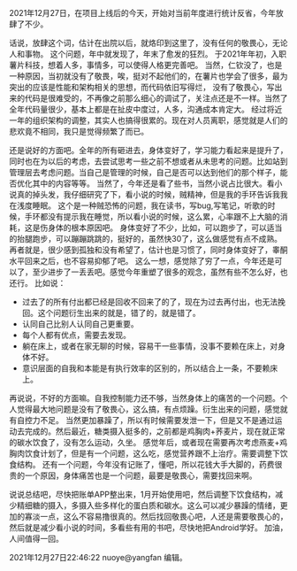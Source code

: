 2021年12月27日，在项目上线后的今天，开始对当前年度进行统计反省，今年放肆了不少。

话说，放肆这个词，估计在出院以后，就烙印到这里了，没有任何的敬畏心，无论人和事物。
这个问题，年中就发现了，年末了愈发的狂烈。
   于2021年年初，入职薯片科技，想着人多，事情多，可以使得人格更完善吧。
   当然，仁钦没了，也是一种原因，当初就没有了敬畏，唉，挺对不起他们的，在薯片也学会了很多，最为突出的应该是性能和架构相关的思想，而代码依旧写得烂，
没有了敬畏心，写出来的代码是很难受的，不再像之前那么细心的调试了，关注点还是不一样。当然了全年代码量很少，基本上都是在扯皮中度过，人多，沟通成本肯定大。
经过将近一年的组织架构的调整，其实人也搞得很累的。现在对人员离职，感觉就是人们的悲欢竟不相同，我只是觉得频繁了而已。

还是说好的方面吧。全年的所有砸进去，身体变好了，学习能力看起来是提升了，同时也在为以后的考虑，去尝试思考一些之前不想或者从未思考的问题。比如站到管理层去考虑问题。当自己是管理的时候，自己是否可以达到他们的那个样子，能否优化其中的内容等等。
    当然了，今年还是看了些书，当然小说占比很大。看小说真的掉头发，我仔细研究了下，看小说的时候，贼精神，但是我的手环告诉我我在浅度睡眠。
    这个是一种贼恐怖的问题，我在读书，写bug,写笔记，听歌的时候，手环都没有提示我在睡觉，所以看小说的时候，这么累，心率跟不上大脑的消耗，这是伤身体的根本原因吧。
    身体变好了不少，比如，可以跑步了，可以适当的抬腿跑步，可以蹦蹦跳跳的，挺好的，虽然快30了，这么做感觉有点不成熟。
    再者就是，很少感到孤独和没有希望了，估计也是习惯了，同时身体变好了，睾酮水平回来之后，也不容易抑郁了吧。
    这么一想，感觉除了穷了一点，今年还是可以了，至少进步了一丢丢吧。感觉今年重塑了很多的观念，虽然有些不怎么好，也还行。
比如说：
   * 过去了的所有付出都已经是回收不回来了的了，现在为过去再付出，也无法挽回。这个问题衍生出来的就是，错了的，就是错了。
   * 认同自己比别人认同自己更重要。
   * 每个人都有优点，需要去发现。
   * 躺在床上，或者在家无聊的时候，容易干一些事情，没事不要赖在床上，对身体不好。
   * 意识层面的自我和本能是有执行效率的区别的，所以结合上一条，不要赖床上。
   
再说说，不好的方面嘛。自我控制能力还不够，当然身体上的痛苦的一个问题。个人觉得最大地问题是没有了敬畏心，这么搞，有点烦躁。衍生出来的问题，感觉就有自控力不足。
当然更加暴躁了，所以有时候需要发泄一下，但是又不是通过运动去完成的。然后最近，糖类摄入挺多的，之前都是鸡胸肉+荞麦片，现在就正常的碳水饮食了，没有怎么运动，久坐。
感觉年后，或者现在需要再次考虑燕麦+鸡胸肉饮食计划了，但是有一个问题，这么吃，感觉营养跟不上治疗。需要调整下饮食结构。
还有一个问题，今年没有记账了，懂吧，所以花钱大手大脚的，药费很贵的一个原因，身体痛苦也是一个问题，最要是敬畏心，需要找回来啊。

说说总结吧，尽快把账单APP整出来，1月开始使用吧，然后调整下饮食结构，减少精细糖的摄入，多摄入些多样化的蛋白质和碳水。这么可以减少暴躁的情绪，更加的寡淡一点，这么不容易撸很真的。然后找回敬畏心吧，人还是需要敬畏心的，然后就是减少看小说的时间，多看些有用的书吧，尽快地把Android学好。
加油，人间值得一回。

2021年12月27日22:46:22  nuoye@yangfan 编辑。
